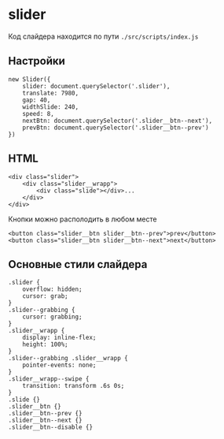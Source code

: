 # slider

Код слайдера находится по пути ``` ./src/scripts/index.js ```

## Настройки

```
new Slider({
    slider: document.querySelector('.slider'),
    translate: 7980,
    gap: 40,
    widthSlide: 240,
    speed: 8,
    nextBtn: document.querySelector('.slider__btn--next'),
    prevBtn: document.querySelector('.slider__btn--prev')
})
```

## HTML

```
<div class="slider">
	<div class="slider__wrapp">
		<div class="slide"></div>...
	</div>
</div>
```

Кнопки можно располодить в любом месте
```
<button class="slider__btn slider__btn--prev">prev</button>
<button class="slider__btn slider__btn--next">next</button>
```

## Основные стили **слайдера**
```
.slider {
    overflow: hidden;
    cursor: grab;
}
.slider--grabbing {
    cursor: grabbing;
}
.slider__wrapp {
    display: inline-flex;
    height: 100%;
}
.slider--grabbing .slider__wrapp {
    pointer-events: none;
}
.slider__wrapp--swipe {
    transition: transform .6s 0s;
}
.slide {}
.slider__btn {}
.slider__btn--prev {}
.slider__btn--next {}
.slider__btn--disable {}
```